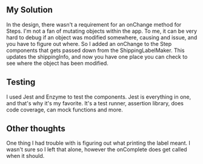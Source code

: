 ## My Solution

In the design, there wasn't a requirement for an onChange method for Steps. I'm not a fan of mutating objects within the app. To me, it can be very hard to debug if an object was modified somewhere, causing and issue, and you have to figure out where. So I added an onChange to the Step components that gets passed down from the ShippingLabelMaker. This updates the shippingInfo, and now you have one place you can check to see where the object has been modified.

## Testing

I used Jest and Enzyme to test the components. Jest is everything in one, and that's why it's my favorite. It's a test runner, assertion library, does code coverage, can mock functions and more.

## Other thoughts

One thing I had trouble with is figuring out what printing the label meant. I wasn't sure so I left that alone, however the onComplete does get called when it should.
